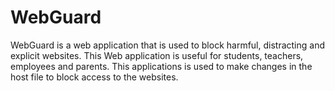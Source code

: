 # WebGuard
WebGuard is a web application that is used to block harmful, distracting and explicit websites. This Web application is useful for students, teachers, employees and parents. This applications is used to make changes in the host file to block access to the websites. 
